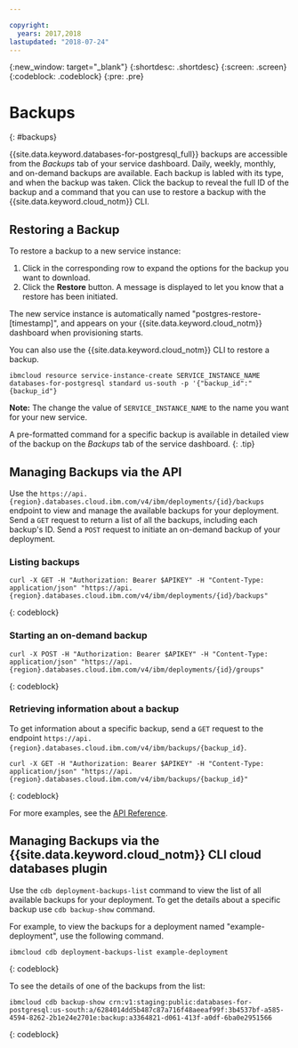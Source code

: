 ```yaml
---

copyright:
  years: 2017,2018
lastupdated: "2018-07-24"
---
```


{:new_window: target="_blank"}
{:shortdesc: .shortdesc}
{:screen: .screen}
{:codeblock: .codeblock}
{:pre: .pre}

# Backups
{: #backups}

{{site.data.keyword.databases-for-postgresql_full}} backups are accessible from the _Backups_ tab of your service dashboard. Daily, weekly, monthly, and on-demand backups are available. Each backup is labled with its type, and when the backup was taken. Click the backup to reveal the full ID of the backup and a command that you can use to restore a backup with the {{site.data.keyword.cloud_notm}} CLI.

## Restoring a Backup

To restore a backup to a new service instance:

1. Click in the corresponding row to expand the options for the backup you want to download.
2. Click the **Restore** button. A message is displayed to let you know that a restore has been initiated.

The new service instance is automatically named "postgres-restore-[timestamp]", and appears on your {{site.data.keyword.cloud_notm}} dashboard when provisioning starts.

You can also use the {{site.data.keyword.cloud_notm}} CLI to restore a backup.

```
ibmcloud resource service-instance-create SERVICE_INSTANCE_NAME databases-for-postgresql standard us-south -p '{"backup_id":"{backup_id"}
```

**Note:** The change the value of `SERVICE_INSTANCE_NAME` to the name you want for your new service.

A pre-formatted command for a specific backup is available in detailed view of the backup on the _Backups_ tab of the service dashboard.
{: .tip}

## Managing Backups via the API

Use the `https://api.{region}.databases.cloud.ibm.com/v4/ibm/deployments/{id}/backups` endpoint to view and manage the available backups for your deployment. Send a `GET` request to return a list of all the backups, including each backup's ID. Send a `POST` request to initiate an on-demand backup of your deployment.

### Listing backups

```
curl -X GET -H "Authorization: Bearer $APIKEY" -H "Content-Type: application/json" "https://api.{region}.databases.cloud.ibm.com/v4/ibm/deployments/{id}/backups"
```
{: codeblock}

### Starting an on-demand backup

```
curl -X POST -H "Authorization: Bearer $APIKEY" -H "Content-Type: application/json" "https://api.{region}.databases.cloud.ibm.com/v4/ibm/deployments/{id}/groups"
```
{: codeblock}

### Retrieving information about a backup

To get information about a specific backup, send a `GET` request to the endpoint `https://api.{region}.databases.cloud.ibm.com/v4/ibm/backups/{backup_id}`.

```
curl -X GET -H "Authorization: Bearer $APIKEY" -H "Content-Type: application/json" "https://api.{region}.databases.cloud.ibm.com/v4/ibm/backups/{backup_id}"
```
{: codeblock}

For more examples, see the [API Reference](https://pages.github.ibm.com/compose/apidocs/apiv4doc-static.html#tag/Backups).

## Managing Backups via the {{site.data.keyword.cloud_notm}} CLI cloud databases plugin

Use the `cdb deployment-backups-list` command to view the list of all available backups for your deployment. To get the details about a specific backup use `cdb backup-show` command.

For example, to view the backups for a deployment named "example-deployment", use the following command.

```
ibmcloud cdb deployment-backups-list example-deployment
```
{: codeblock}

To see the details of one of the backups from the list:

```
ibmcloud cdb backup-show crn:v1:staging:public:databases-for-postgresql:us-south:a/6284014dd5b487c87a716f48aeeaf99f:3b4537bf-a585-4594-8262-2b1e24e2701e:backup:a3364821-d061-413f-a0df-6ba0e2951566
```
{: codeblock}
